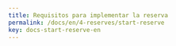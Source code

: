 ```yaml
---
title: Requisitos para implementar la reserva
permalink: /docs/en/4-reserves/start-reserve
key: docs-start-reserve-en
---
```


